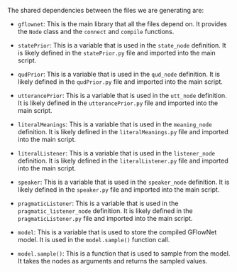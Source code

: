 The shared dependencies between the files we are generating are:

- `gflownet`: This is the main library that all the files depend on. It provides the `Node` class and the `connect` and `compile` functions.

- `statePrior`: This is a variable that is used in the `state_node` definition. It is likely defined in the `statePrior.py` file and imported into the main script.

- `qudPrior`: This is a variable that is used in the `qud_node` definition. It is likely defined in the `qudPrior.py` file and imported into the main script.

- `utterancePrior`: This is a variable that is used in the `utt_node` definition. It is likely defined in the `utterancePrior.py` file and imported into the main script.

- `literalMeanings`: This is a variable that is used in the `meaning_node` definition. It is likely defined in the `literalMeanings.py` file and imported into the main script.

- `literalListener`: This is a variable that is used in the `listener_node` definition. It is likely defined in the `literalListener.py` file and imported into the main script.

- `speaker`: This is a variable that is used in the `speaker_node` definition. It is likely defined in the `speaker.py` file and imported into the main script.

- `pragmaticListener`: This is a variable that is used in the `pragmatic_listener_node` definition. It is likely defined in the `pragmaticListener.py` file and imported into the main script.

- `model`: This is a variable that is used to store the compiled GFlowNet model. It is used in the `model.sample()` function call.

- `model.sample()`: This is a function that is used to sample from the model. It takes the nodes as arguments and returns the sampled values.